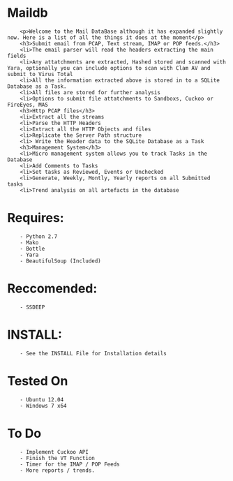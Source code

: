Maildb
======

        <p>Welcome to the Mail DataBase although it has expanded slightly now. Here is a list of all the things it does at the moment</p>
		<h3>Submit email from PCAP, Text stream, IMAP or POP feeds.</h3>
		<li>The email parser will read the headers extracting the main fields
		<li>Any attatchments are extracted, Hashed stored and scanned with Yara, optionally you can include options to scan with Clam AV and submit to Virus Total
		<li>All the information extracted above is stored in to a SQLite Database as a Task.
		<li>All files are stored for further analysis
		<li>Options to submit file attatchments to Sandboxs, Cuckoo or FireEyes, MAS
		<h3>Http PCAP files</h3>
		<li>Extract all the streams
		<li>Parse the HTTP Headers
		<li>Extract all the HTTP Objects and files
		<li>Replicate the Server Path structure
		<li> Write the Header data to the SQLite Database as a Task
		<h3>Management System</h3>
		<li>Micro management system allows you to track Tasks in the Database
		<li>Add Comments to Tasks
		<li>Set tasks as Reviewed, Events or Unchecked
		<li>Generate, Weekly, Montly, Yearly reports on all Submitted tasks
		<li>Trend analysis on all artefacts in the database


Requires:
=========

		- Python 2.7
		- Mako
		- Bottle
		- Yara
		- BeautifulSoup (Included)


Reccomended:
============

		- SSDEEP 
		
INSTALL:
=========

		- See the INSTALL File for Installation details

Tested On
=========

		- Ubuntu 12.04
		- Windows 7 x64

To Do
=========
		- Implement Cuckoo API
		- Finish the VT Function
		- Timer for the IMAP / POP Feeds
		- More reports / trends.



